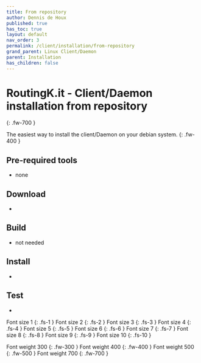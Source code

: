 ```yaml
---
title: From repository
author: Dennis de Houx
published: true
has_toc: true
layout: default
nav_order: 3
permalink: /client/installation/from-repository
grand_parent: Linux Client/Daemon
parent: Installation
has_children: false
---
```


# RoutingK.it - Client/Daemon installation from repository

{: .fw-700 }

The easiest way to install the client/Daemon on your debian system.
{: .fw-400 }

## Pre-required tools

- none

## Download

- <TODO>

## Build

- not needed

## Install

- <TODO>

## Test

- <TODO>

Font size 1
{: .fs-1 }
Font size 2
{: .fs-2 }
Font size 3
{: .fs-3 }
Font size 4
{: .fs-4 }
Font size 5
{: .fs-5 }
Font size 6
{: .fs-6 }
Font size 7
{: .fs-7 }
Font size 8
{: .fs-8 }
Font size 9
{: .fs-9 }
Font size 10
{: .fs-10 }

Font weight 300
{: .fw-300 }
Font weight 400
{: .fw-400 }
Font weight 500
{: .fw-500 }
Font weight 700
{: .fw-700 }
